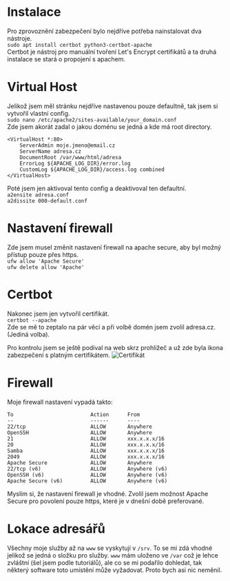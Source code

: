 # Instalace
Pro zprovoznění zabezpečení bylo nejdříve potřeba nainstalovat dva nástroje.  
`sudo apt install certbot python3-certbot-apache`  
Certbot je nástroj pro manuální tvoření Let's Encrypt certifikátů a ta druhá instalace se stará o propojení s apachem.

# Virtual Host
Jelikož jsem měl stránku nejdříve nastavenou pouze defaultně, tak jsem si vytvořil vlastní config.  
`sudo nano /etc/apache2/sites-available/your_domain.conf`  
Zde jsem akorát zadal o jakou doménu se jedná a kde má root directory.
```
<VirtualHost *:80>
    ServerAdmin moje.jmeno@email.cz
    ServerName adresa.cz
    DocumentRoot /var/www/html/adresa
    ErrorLog ${APACHE_LOG_DIR}/error.log
    CustomLog ${APACHE_LOG_DIR}/access.log combined
</VirtualHost>
```
Poté jsem jen aktivoval tento config a deaktivoval ten defaultní.  
`a2ensite adresa.conf`  
`a2dissite 000-default.conf`  

# Nastavení firewall
Zde jsem musel změnit nastavení firewall na apache secure, aby byl možný přístup pouze přes https.  
`ufw allow 'Apache Secure'`  
`ufw delete allow 'Apache'`  

# Certbot
Nakonec jsem jen vytvořil certifikát.  
`certbot --apache`  
Zde se mě to zeptalo na pár věcí a při volbě domén jsem zvolil adresa.cz. (Jediná volba).  

Pro kontrolu jsem se ještě podíval na web skrz prohlížeč a už zde byla ikona zabezpečení s platným certifikátem.
![Certifikát](certifikát.png)

# Firewall
Moje firewall nastavení vypadá takto:  
```
To                         Action      From
--                         ------      ----
22/tcp                     ALLOW       Anywhere
OpenSSH                    ALLOW       Anywhere
21                         ALLOW       xxx.x.x.x/16
20                         ALLOW       xxx.x.x.x/16
Samba                      ALLOW       xxx.x.x.x/16
2049                       ALLOW       xxx.x.x.x/16
Apache Secure              ALLOW       Anywhere
22/tcp (v6)                ALLOW       Anywhere (v6)
OpenSSH (v6)               ALLOW       Anywhere (v6)
Apache Secure (v6)         ALLOW       Anywhere (v6)
```
Myslím si, že nastavení firewall je vhodné. Zvolil jsem možnost Apache Secure pro povolení pouze https, které je v dnešní době preferované.  

# Lokace adresářů
Všechny moje služby až na `www` se vyskytují v `/srv`. To se mi zdá vhodné jelikož se jedná o složku pro služby. `www` mám uloženo ve `/var` což je lehce zvláštní (šel jsem podle tutoriálů), ale co se mi podařilo dohledat, tak některý software toto umístění může vyžadovat. Proto bych asi nic neměnil.
